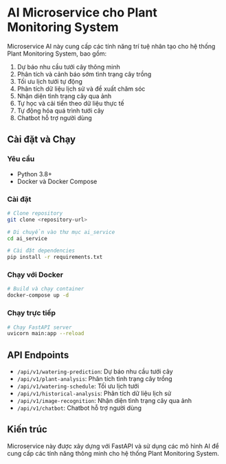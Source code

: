 # AI Microservice cho Plant Monitoring System

Microservice AI này cung cấp các tính năng trí tuệ nhân tạo cho hệ thống Plant Monitoring System, bao gồm:

1. Dự báo nhu cầu tưới cây thông minh
2. Phân tích và cảnh báo sớm tình trạng cây trồng
3. Tối ưu lịch tưới tự động
4. Phân tích dữ liệu lịch sử và đề xuất chăm sóc
5. Nhận diện tình trạng cây qua ảnh
6. Tự học và cải tiến theo dữ liệu thực tế
7. Tự động hóa quá trình tưới cây
8. Chatbot hỗ trợ người dùng

## Cài đặt và Chạy

### Yêu cầu
- Python 3.8+
- Docker và Docker Compose

### Cài đặt
```bash
# Clone repository
git clone <repository-url>

# Di chuyển vào thư mục ai_service
cd ai_service

# Cài đặt dependencies
pip install -r requirements.txt
```

### Chạy với Docker
```bash
# Build và chạy container
docker-compose up -d
```

### Chạy trực tiếp
```bash
# Chạy FastAPI server
uvicorn main:app --reload
```

## API Endpoints

- `/api/v1/watering-prediction`: Dự báo nhu cầu tưới cây
- `/api/v1/plant-analysis`: Phân tích tình trạng cây trồng
- `/api/v1/watering-schedule`: Tối ưu lịch tưới
- `/api/v1/historical-analysis`: Phân tích dữ liệu lịch sử
- `/api/v1/image-recognition`: Nhận diện tình trạng cây qua ảnh
- `/api/v1/chatbot`: Chatbot hỗ trợ người dùng

## Kiến trúc

Microservice này được xây dựng với FastAPI và sử dụng các mô hình AI để cung cấp các tính năng thông minh cho hệ thống Plant Monitoring System.